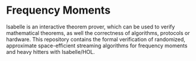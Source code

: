 # Frequency Moments

Isabelle is an interactive theorem prover, which can be used to verify mathematical theorems, as well the correctness of algorithms, protocols or hardware. This repository contains the formal verification of randomized, approximate space-efficient streaming algorithms for frequency moments and heavy hitters with Isabelle/HOL.
